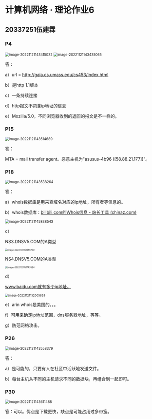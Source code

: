 # 计算机网络 · 理论作业6

## 20337251伍建霖

### P4

<img src="D:\CodeField\TyporaPicture\image-20221121143415032.png" alt="image-20221121143415032" style="zoom:80%;" />

<img src="D:\CodeField\TyporaPicture\image-20221121143435065.png" alt="image-20221121143435065" style="zoom:80%;" />

答：

a）url = http://gaia.cs.umass.edu/cs453/index.html

b）是http 1.1版本

c）一条持续连接

d）http报文不包含ip地址的信息

e）Mozilla/5.0，不同浏览器收到的返回的报文是不一样的。

### P15

<img src="D:\CodeField\TyporaPicture\image-20221121143514689.png" alt="image-20221121143514689" style="zoom:80%;" />

答：

MTA = mail transfer agent。恶意主机为"asusus-4b96 ([58.88.21.177])"。

### P18

<img src="D:\CodeField\TyporaPicture\image-20221121143538264.png" alt="image-20221121143538264" style="zoom:80%;" />

答：

a）whois数据库是用来查域名对应的ip地址，所有者等信息的。

b）whois数据库：[bilibili.com的Whois信息 - 站长工具 (chinaz.com)](http://whois.chinaz.com/bilibili.com)

<img src="D:\CodeField\TyporaPicture\image-20221121145838543.png" alt="image-20221121145838543" style="zoom:80%;" />

c）

NS3.DNSV5.COM的A类型

<img src="D:\CodeField\TyporaPicture\image-20221121151656730.png" alt="image-20221121151656730" style="zoom: 50%;" />

NS4.DNSV5.COM的A类型

<img src="D:\CodeField\TyporaPicture\image-20221121151743564.png" alt="image-20221121151743564" style="zoom:50%;" />

d）

www.baidu.com就有多个ip地址。

<img src="D:\CodeField\TyporaPicture\image-20221121152005829.png" alt="image-20221121152005829" style="zoom:67%;" />

e）arin whois是美国的。。。

f）可用来确定ip地址范围，dns服务器地址，等等。

g）防范网络攻击。

### P26

<img src="D:\CodeField\TyporaPicture\image-20221121143558379.png" alt="image-20221121143558379" style="zoom:80%;" />

答：

a）是可能的，只要有人在社区中活跃地发送文件。

b）每台主机从不同的主机请求不同的数据块，再组合到一起即可。

### P30

<img src="D:\CodeField\TyporaPicture\image-20221121143611488.png" alt="image-20221121143611488" style="zoom:80%;" />

答：可以。优点是下载更快，缺点是可能占用过多带宽。
